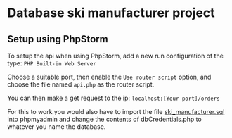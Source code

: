 # Database ski manufacturer project

## Setup using PhpStorm

To setup the api when using PhpStorm, add a new run configuration of the type: ```PHP Built-in Web Server```

Choose a suitable port, then enable the ```Use router script``` option, and choose the file named ```api.php``` as the router script.

You can then make a get request to the ip: ```localhost:[Your port]/orders```

For this to work you would also have to import the file [ski_manufacturer.sql](https://git.gvk.idi.ntnu.no/course/idatg2204/idatg2204-2021-workspace/mikaelfk/project/-/blob/master/documentation/ski_manufacturerdb.sql) into phpmyadmin and change the contents of dbCredentials.php to whatever you name the database.
